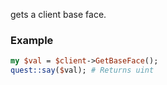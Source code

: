 gets a client base face.
### Example

```perl
my $val = $client->GetBaseFace();
quest::say($val); # Returns uint
```
